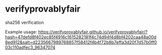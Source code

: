 # verifyprovablyfair
sha256 verification

Example usage: https://verifyprovablyfair.github.io/verifyprovablyfair/?hash=47defd8f402ec85f4916c1615282181f4c74d94f4d8bf4202caa48a00d8ed912&salt=d2235667989768857f58412f4b4f72b8b7effa3d20f7d57b0ff003c110adfec3_96347074
